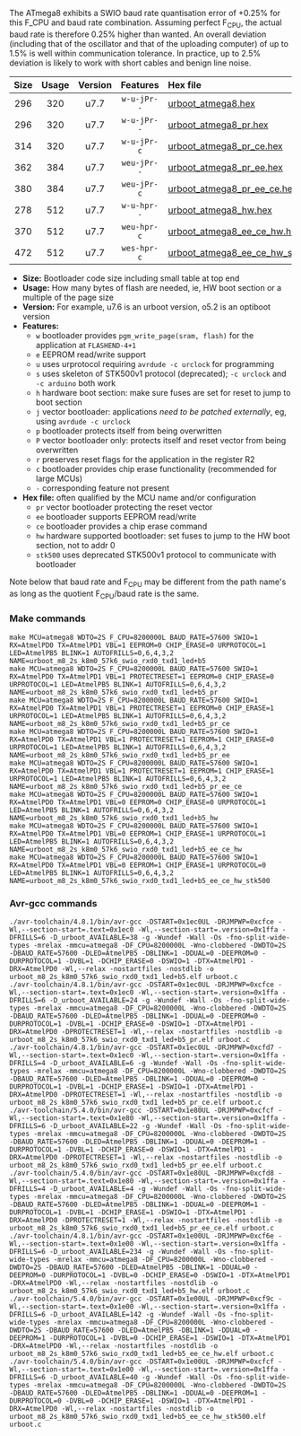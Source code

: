 The ATmega8 exhibits a SWIO baud rate quantisation error of +0.25% for this F_CPU and baud rate combination. Assuming perfect F<sub>CPU</sub>, the actual baud rate is therefore 0.25% higher than wanted. An overall deviation (including that of the oscillator and that of the uploading computer) of up to 1.5% is well within communication tolerance. In practice, up to 2.5% deviation is likely to work with short cables and benign line noise.

|Size|Usage|Version|Features|Hex file|
|:-:|:-:|:-:|:-:|:--|
|296|320|u7.7|`w-u-jPr--`|[urboot_atmega8.hex](https://raw.githubusercontent.com/stefanrueger/urboot.hex/main/cores/minicore/atmega8/watchdog_2_s/internal_oscillator/4100000_hz/28800_baud/uart0_rxd0_txd1/led%2Bb5/urboot_atmega8.hex)|
|296|320|u7.7|`w-u-jPr--`|[urboot_atmega8_pr.hex](https://raw.githubusercontent.com/stefanrueger/urboot.hex/main/cores/minicore/atmega8/watchdog_2_s/internal_oscillator/4100000_hz/28800_baud/uart0_rxd0_txd1/led%2Bb5/urboot_atmega8_pr.hex)|
|314|320|u7.7|`w-u-jPr-c`|[urboot_atmega8_pr_ce.hex](https://raw.githubusercontent.com/stefanrueger/urboot.hex/main/cores/minicore/atmega8/watchdog_2_s/internal_oscillator/4100000_hz/28800_baud/uart0_rxd0_txd1/led%2Bb5/urboot_atmega8_pr_ce.hex)|
|362|384|u7.7|`weu-jPr--`|[urboot_atmega8_pr_ee.hex](https://raw.githubusercontent.com/stefanrueger/urboot.hex/main/cores/minicore/atmega8/watchdog_2_s/internal_oscillator/4100000_hz/28800_baud/uart0_rxd0_txd1/led%2Bb5/urboot_atmega8_pr_ee.hex)|
|380|384|u7.7|`weu-jPr-c`|[urboot_atmega8_pr_ee_ce.hex](https://raw.githubusercontent.com/stefanrueger/urboot.hex/main/cores/minicore/atmega8/watchdog_2_s/internal_oscillator/4100000_hz/28800_baud/uart0_rxd0_txd1/led%2Bb5/urboot_atmega8_pr_ee_ce.hex)|
|278|512|u7.7|`w-u-hpr--`|[urboot_atmega8_hw.hex](https://raw.githubusercontent.com/stefanrueger/urboot.hex/main/cores/minicore/atmega8/watchdog_2_s/internal_oscillator/4100000_hz/28800_baud/uart0_rxd0_txd1/led%2Bb5/urboot_atmega8_hw.hex)|
|370|512|u7.7|`weu-hpr-c`|[urboot_atmega8_ee_ce_hw.hex](https://raw.githubusercontent.com/stefanrueger/urboot.hex/main/cores/minicore/atmega8/watchdog_2_s/internal_oscillator/4100000_hz/28800_baud/uart0_rxd0_txd1/led%2Bb5/urboot_atmega8_ee_ce_hw.hex)|
|472|512|u7.7|`wes-hpr-c`|[urboot_atmega8_ee_ce_hw_stk500.hex](https://raw.githubusercontent.com/stefanrueger/urboot.hex/main/cores/minicore/atmega8/watchdog_2_s/internal_oscillator/4100000_hz/28800_baud/uart0_rxd0_txd1/led%2Bb5/urboot_atmega8_ee_ce_hw_stk500.hex)|

- **Size:** Bootloader code size including small table at top end
- **Usage:** How many bytes of flash are needed, ie, HW boot section or a multiple of the page size
- **Version:** For example, u7.6 is an urboot version, o5.2 is an optiboot version
- **Features:**
  + `w` bootloader provides `pgm_write_page(sram, flash)` for the application at `FLASHEND-4+1`
  + `e` EEPROM read/write support
  + `u` uses urprotocol requiring `avrdude -c urclock` for programming
  + `s` uses skeleton of STK500v1 protocol (deprecated); `-c urclock` and `-c arduino` both work
  + `h` hardware boot section: make sure fuses are set for reset to jump to boot section
  + `j` vector bootloader: applications *need to be patched externally*, eg, using `avrdude -c urclock`
  + `p` bootloader protects itself from being overwritten
  + `P` vector bootloader only: protects itself and reset vector from being overwritten
  + `r` preserves reset flags for the application in the register R2
  + `c` bootloader provides chip erase functionality (recommended for large MCUs)
  + `-` corresponding feature not present
- **Hex file:** often qualified by the MCU name and/or configuration
  + `pr` vector bootloader protecting the reset vector
  + `ee` bootloader supports EEPROM read/write
  + `ce` bootloader provides a chip erase command
  + `hw` hardware supported bootloader: set fuses to jump to the HW boot section, not to addr 0
  + `stk500` uses deprecated STK500v1 protocol to communicate with bootloader


Note below that baud rate and F<sub>CPU</sub> may be different from the path name's as long as the quotient F<sub>CPU</sub>/baud rate is the same.

### Make commands
```
make MCU=atmega8 WDTO=2S F_CPU=8200000L BAUD_RATE=57600 SWIO=1 RX=AtmelPD0 TX=AtmelPD1 VBL=1 EEPROM=0 CHIP_ERASE=0 URPROTOCOL=1 LED=AtmelPB5 BLINK=1 AUTOFRILLS=0,6,4,3,2 NAME=urboot_m8_2s_k8m0_57k6_swio_rxd0_txd1_led+b5
make MCU=atmega8 WDTO=2S F_CPU=8200000L BAUD_RATE=57600 SWIO=1 RX=AtmelPD0 TX=AtmelPD1 VBL=1 PROTECTRESET=1 EEPROM=0 CHIP_ERASE=0 URPROTOCOL=1 LED=AtmelPB5 BLINK=1 AUTOFRILLS=0,6,4,3,2 NAME=urboot_m8_2s_k8m0_57k6_swio_rxd0_txd1_led+b5_pr
make MCU=atmega8 WDTO=2S F_CPU=8200000L BAUD_RATE=57600 SWIO=1 RX=AtmelPD0 TX=AtmelPD1 VBL=1 PROTECTRESET=1 EEPROM=0 CHIP_ERASE=1 URPROTOCOL=1 LED=AtmelPB5 BLINK=1 AUTOFRILLS=0,6,4,3,2 NAME=urboot_m8_2s_k8m0_57k6_swio_rxd0_txd1_led+b5_pr_ce
make MCU=atmega8 WDTO=2S F_CPU=8200000L BAUD_RATE=57600 SWIO=1 RX=AtmelPD0 TX=AtmelPD1 VBL=1 PROTECTRESET=1 EEPROM=1 CHIP_ERASE=0 URPROTOCOL=1 LED=AtmelPB5 BLINK=1 AUTOFRILLS=0,6,4,3,2 NAME=urboot_m8_2s_k8m0_57k6_swio_rxd0_txd1_led+b5_pr_ee
make MCU=atmega8 WDTO=2S F_CPU=8200000L BAUD_RATE=57600 SWIO=1 RX=AtmelPD0 TX=AtmelPD1 VBL=1 PROTECTRESET=1 EEPROM=1 CHIP_ERASE=1 URPROTOCOL=1 LED=AtmelPB5 BLINK=1 AUTOFRILLS=0,6,4,3,2 NAME=urboot_m8_2s_k8m0_57k6_swio_rxd0_txd1_led+b5_pr_ee_ce
make MCU=atmega8 WDTO=2S F_CPU=8200000L BAUD_RATE=57600 SWIO=1 RX=AtmelPD0 TX=AtmelPD1 VBL=0 EEPROM=0 CHIP_ERASE=0 URPROTOCOL=1 LED=AtmelPB5 BLINK=1 AUTOFRILLS=0,6,4,3,2 NAME=urboot_m8_2s_k8m0_57k6_swio_rxd0_txd1_led+b5_hw
make MCU=atmega8 WDTO=2S F_CPU=8200000L BAUD_RATE=57600 SWIO=1 RX=AtmelPD0 TX=AtmelPD1 VBL=0 EEPROM=1 CHIP_ERASE=1 URPROTOCOL=1 LED=AtmelPB5 BLINK=1 AUTOFRILLS=0,6,4,3,2 NAME=urboot_m8_2s_k8m0_57k6_swio_rxd0_txd1_led+b5_ee_ce_hw
make MCU=atmega8 WDTO=2S F_CPU=8200000L BAUD_RATE=57600 SWIO=1 RX=AtmelPD0 TX=AtmelPD1 VBL=0 EEPROM=1 CHIP_ERASE=1 URPROTOCOL=0 LED=AtmelPB5 BLINK=1 AUTOFRILLS=0,6,4,3,2 NAME=urboot_m8_2s_k8m0_57k6_swio_rxd0_txd1_led+b5_ee_ce_hw_stk500
```

### Avr-gcc commands
```
./avr-toolchain/4.8.1/bin/avr-gcc -DSTART=0x1ec0UL -DRJMPWP=0xcfce -Wl,--section-start=.text=0x1ec0 -Wl,--section-start=.version=0x1ffa -DFRILLS=6 -D_urboot_AVAILABLE=38 -g -Wundef -Wall -Os -fno-split-wide-types -mrelax -mmcu=atmega8 -DF_CPU=8200000L -Wno-clobbered -DWDTO=2S -DBAUD_RATE=57600 -DLED=AtmelPB5 -DBLINK=1 -DDUAL=0 -DEEPROM=0 -DURPROTOCOL=1 -DVBL=1 -DCHIP_ERASE=0 -DSWIO=1 -DTX=AtmelPD1 -DRX=AtmelPD0 -Wl,--relax -nostartfiles -nostdlib -o urboot_m8_2s_k8m0_57k6_swio_rxd0_txd1_led+b5.elf urboot.c
./avr-toolchain/4.8.1/bin/avr-gcc -DSTART=0x1ec0UL -DRJMPWP=0xcfce -Wl,--section-start=.text=0x1ec0 -Wl,--section-start=.version=0x1ffa -DFRILLS=6 -D_urboot_AVAILABLE=24 -g -Wundef -Wall -Os -fno-split-wide-types -mrelax -mmcu=atmega8 -DF_CPU=8200000L -Wno-clobbered -DWDTO=2S -DBAUD_RATE=57600 -DLED=AtmelPB5 -DBLINK=1 -DDUAL=0 -DEEPROM=0 -DURPROTOCOL=1 -DVBL=1 -DCHIP_ERASE=0 -DSWIO=1 -DTX=AtmelPD1 -DRX=AtmelPD0 -DPROTECTRESET=1 -Wl,--relax -nostartfiles -nostdlib -o urboot_m8_2s_k8m0_57k6_swio_rxd0_txd1_led+b5_pr.elf urboot.c
./avr-toolchain/4.8.1/bin/avr-gcc -DSTART=0x1ec0UL -DRJMPWP=0xcfd7 -Wl,--section-start=.text=0x1ec0 -Wl,--section-start=.version=0x1ffa -DFRILLS=4 -D_urboot_AVAILABLE=6 -g -Wundef -Wall -Os -fno-split-wide-types -mrelax -mmcu=atmega8 -DF_CPU=8200000L -Wno-clobbered -DWDTO=2S -DBAUD_RATE=57600 -DLED=AtmelPB5 -DBLINK=1 -DDUAL=0 -DEEPROM=0 -DURPROTOCOL=1 -DVBL=1 -DCHIP_ERASE=1 -DSWIO=1 -DTX=AtmelPD1 -DRX=AtmelPD0 -DPROTECTRESET=1 -Wl,--relax -nostartfiles -nostdlib -o urboot_m8_2s_k8m0_57k6_swio_rxd0_txd1_led+b5_pr_ce.elf urboot.c
./avr-toolchain/5.4.0/bin/avr-gcc -DSTART=0x1e80UL -DRJMPWP=0xcfcf -Wl,--section-start=.text=0x1e80 -Wl,--section-start=.version=0x1ffa -DFRILLS=6 -D_urboot_AVAILABLE=22 -g -Wundef -Wall -Os -fno-split-wide-types -mrelax -mmcu=atmega8 -DF_CPU=8200000L -Wno-clobbered -DWDTO=2S -DBAUD_RATE=57600 -DLED=AtmelPB5 -DBLINK=1 -DDUAL=0 -DEEPROM=1 -DURPROTOCOL=1 -DVBL=1 -DCHIP_ERASE=0 -DSWIO=1 -DTX=AtmelPD1 -DRX=AtmelPD0 -DPROTECTRESET=1 -Wl,--relax -nostartfiles -nostdlib -o urboot_m8_2s_k8m0_57k6_swio_rxd0_txd1_led+b5_pr_ee.elf urboot.c
./avr-toolchain/5.4.0/bin/avr-gcc -DSTART=0x1e80UL -DRJMPWP=0xcfd8 -Wl,--section-start=.text=0x1e80 -Wl,--section-start=.version=0x1ffa -DFRILLS=4 -D_urboot_AVAILABLE=4 -g -Wundef -Wall -Os -fno-split-wide-types -mrelax -mmcu=atmega8 -DF_CPU=8200000L -Wno-clobbered -DWDTO=2S -DBAUD_RATE=57600 -DLED=AtmelPB5 -DBLINK=1 -DDUAL=0 -DEEPROM=1 -DURPROTOCOL=1 -DVBL=1 -DCHIP_ERASE=1 -DSWIO=1 -DTX=AtmelPD1 -DRX=AtmelPD0 -DPROTECTRESET=1 -Wl,--relax -nostartfiles -nostdlib -o urboot_m8_2s_k8m0_57k6_swio_rxd0_txd1_led+b5_pr_ee_ce.elf urboot.c
./avr-toolchain/4.8.1/bin/avr-gcc -DSTART=0x1e00UL -DRJMPWP=0xcf6e -Wl,--section-start=.text=0x1e00 -Wl,--section-start=.version=0x1ffa -DFRILLS=6 -D_urboot_AVAILABLE=234 -g -Wundef -Wall -Os -fno-split-wide-types -mrelax -mmcu=atmega8 -DF_CPU=8200000L -Wno-clobbered -DWDTO=2S -DBAUD_RATE=57600 -DLED=AtmelPB5 -DBLINK=1 -DDUAL=0 -DEEPROM=0 -DURPROTOCOL=1 -DVBL=0 -DCHIP_ERASE=0 -DSWIO=1 -DTX=AtmelPD1 -DRX=AtmelPD0 -Wl,--relax -nostartfiles -nostdlib -o urboot_m8_2s_k8m0_57k6_swio_rxd0_txd1_led+b5_hw.elf urboot.c
./avr-toolchain/5.4.0/bin/avr-gcc -DSTART=0x1e00UL -DRJMPWP=0xcf9c -Wl,--section-start=.text=0x1e00 -Wl,--section-start=.version=0x1ffa -DFRILLS=6 -D_urboot_AVAILABLE=142 -g -Wundef -Wall -Os -fno-split-wide-types -mrelax -mmcu=atmega8 -DF_CPU=8200000L -Wno-clobbered -DWDTO=2S -DBAUD_RATE=57600 -DLED=AtmelPB5 -DBLINK=1 -DDUAL=0 -DEEPROM=1 -DURPROTOCOL=1 -DVBL=0 -DCHIP_ERASE=1 -DSWIO=1 -DTX=AtmelPD1 -DRX=AtmelPD0 -Wl,--relax -nostartfiles -nostdlib -o urboot_m8_2s_k8m0_57k6_swio_rxd0_txd1_led+b5_ee_ce_hw.elf urboot.c
./avr-toolchain/5.4.0/bin/avr-gcc -DSTART=0x1e00UL -DRJMPWP=0xcfcf -Wl,--section-start=.text=0x1e00 -Wl,--section-start=.version=0x1ffa -DFRILLS=6 -D_urboot_AVAILABLE=40 -g -Wundef -Wall -Os -fno-split-wide-types -mrelax -mmcu=atmega8 -DF_CPU=8200000L -Wno-clobbered -DWDTO=2S -DBAUD_RATE=57600 -DLED=AtmelPB5 -DBLINK=1 -DDUAL=0 -DEEPROM=1 -DURPROTOCOL=0 -DVBL=0 -DCHIP_ERASE=1 -DSWIO=1 -DTX=AtmelPD1 -DRX=AtmelPD0 -Wl,--relax -nostartfiles -nostdlib -o urboot_m8_2s_k8m0_57k6_swio_rxd0_txd1_led+b5_ee_ce_hw_stk500.elf urboot.c
```

